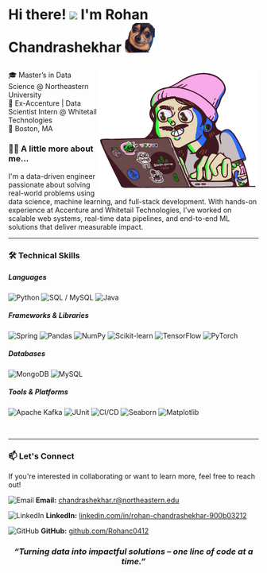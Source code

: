 <h1><p align="left">Hi there! <img src="https://media.giphy.com/media/hvRJCLFzcasrR4ia7z/giphy.gif" width="40"/> I'm Rohan Chandrashekhar <img src="https://github.com/Rohanc0412/Rohanc0412/blob/d3210cbeb0fc4d4e39ddd297548ca8b98869e36c/images/dog_gif.gif" width="60"/></p></h1>
<img align="right" src="https://github.com/Rohanc0412/Rohanc0412/blob/077f870df5213f12c8174a67ca0544ef4f46051d/images/ds_gif.gif" width="325"/>
🎓 Master’s in Data Science @ Northeastern University <br>
💼 Ex-Accenture | Data Scientist Intern @ Whitetail Technologies  <br>
📍 Boston, MA 

### 🧑‍🎓 A little more about me...  
I'm a data-driven engineer passionate about solving real-world problems using data science, machine learning, and full-stack development. With hands-on experience at Accenture and Whitetail Technologies, I’ve worked on scalable web systems, real-time data pipelines, and end-to-end ML solutions that deliver measurable impact.
<br>

-------
### 🛠️ Technical Skills

<h5>Languages</h5>
<p>
  <img src="https://cdn.jsdelivr.net/gh/devicons/devicon/icons/python/python-original.svg" width="30" title="Python"/>
  <img src="https://cdn.jsdelivr.net/gh/devicons/devicon/icons/mysql/mysql-original.svg" width="30" title="SQL / MySQL"/>
  <img src="https://cdn.jsdelivr.net/gh/devicons/devicon/icons/java/java-original.svg" width="30" title="Java"/>
</p>

<h5>Frameworks & Libraries</h5>
<p>
  <img src="https://cdn.jsdelivr.net/gh/devicons/devicon/icons/spring/spring-original.svg" width="30" title="Spring"/>
  <img src="https://cdn.jsdelivr.net/gh/devicons/devicon/icons/pandas/pandas-original.svg" width="30" title="Pandas"/>
  <img src="https://cdn.jsdelivr.net/gh/devicons/devicon/icons/numpy/numpy-original.svg" width="30" title="NumPy"/>
  <img src="https://scikit-learn.org/stable/_static/scikit-learn-logo-small.png" width="90" title="Scikit-learn"/>
  <img src="https://cdn.jsdelivr.net/gh/devicons/devicon/icons/tensorflow/tensorflow-original.svg" width="30" title="TensorFlow"/>
  <img src="https://cdn.jsdelivr.net/gh/devicons/devicon/icons/pytorch/pytorch-original.svg" width="30" title="PyTorch"/>
</p>

<h5>Databases</h5>
<p>
  <img src="https://cdn.jsdelivr.net/gh/devicons/devicon/icons/mongodb/mongodb-original.svg" width="30" title="MongoDB"/>
  <img src="https://cdn.jsdelivr.net/gh/devicons/devicon/icons/mysql/mysql-original.svg" width="30" title="MySQL"/>
</p>

<h5>Tools & Platforms</h5>
<p>
  <img src="https://cdn.jsdelivr.net/gh/devicons/devicon/icons/apachekafka/apachekafka-original.svg" width="30" title="Apache Kafka"/>
  <img src="https://cdn.jsdelivr.net/gh/devicons/devicon/icons/junit/junit-original.svg" width="30" title="JUnit"/>
  <img src="https://cdn.jsdelivr.net/gh/devicons/devicon/icons/github/github-original.svg" width="30" title="CI/CD"/>
  <img src="https://seaborn.pydata.org/_static/logo-wide-lightbg.svg" width="100" title="Seaborn"/>
  <img src="https://cdn.jsdelivr.net/gh/devicons/devicon/icons/matplotlib/matplotlib-original.svg" width="30" title="Matplotlib"/>
</p>
<br>

---

### 📫 Let's Connect

If you're interested in collaborating or want to learn more, feel free to reach out!

<img src="https://img.icons8.com/fluency/48/gmail.png" width="15" title="Email"/> **Email:** [chandrashekhar.r@northeastern.edu](mailto:chandrashekhar.r@northeastern.edu)

<img src="https://cdn.jsdelivr.net/gh/devicons/devicon/icons/linkedin/linkedin-original.svg" width="15" title="LinkedIn"/> **LinkedIn:** [linkedin.com/in/rohan-chandrashekhar-900b03212](https://www.linkedin.com/in/rohan-chandrashekhar-900b03212/)

<img src="https://cdn.jsdelivr.net/gh/devicons/devicon/icons/github/github-original.svg" width="15" title="GitHub"/> **GitHub:** [github.com/Rohanc0412](https://github.com/Rohanc0412)



<h3 align='center'><i>“Turning data into impactful solutions – one line of code at a time.”</i></h3>

